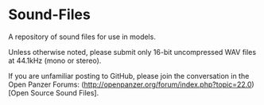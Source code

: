 # Sound-Files
A repository of sound files for use in models. 

Unless otherwise noted, please submit only 16-bit uncompressed WAV files at 44.1kHz (mono or stereo).

If you are unfamiliar posting to GitHub, please join the conversation in the Open Panzer Forums: (http://openpanzer.org/forum/index.php?topic=22.0)[Open Source Sound Files].

